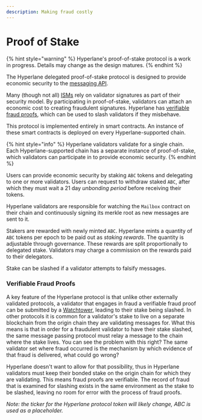 ```yaml
---
description: Making fraud costly
---
```


# Proof of Stake

{% hint style="warning" %}
Hyperlane's proof-of-stake protocol is a work in progress. Details may change as the design matures.
{% endhint %}

The Hyperlane delegated proof-of-stake protocol is designed to provide economic security to the [messaging API](messaging.md).

Many (though not all) [ISMs](sovereign-consensus.md#interchain-security-modules) rely on validator signatures as part of their security model. By participating in proof-of-stake, validators can attach an economic cost to creating fraudulent signatures. Hyperlane has [verifiable fraud proofs](proof-of-stake.md#verifiable-fraud-proofs), which can be used to slash validators if they misbehave.

This protocol is implemented entirely in smart contracts. An instance of these smart contracts is deployed on every Hyperlane-supported chain.

{% hint style="info" %}
Hyperlane validators validate for a single chain. Each Hyperlane-supported chain has a separate instance of proof-of-stake, which validators can participate in to provide economic security.&#x20;
{% endhint %}

Users can provide economic security by staking `ABC` tokens and delegating to one or more validators. Users can request to withdraw staked `ABC`, after which they must wait a 21 day _unbonding period_ before receiving their tokens.

Hyperlane validators are responsible for watching the `Mailbox` contract on their chain and continuously signing its merkle root as new messages are sent to it.

Stakers are rewarded with newly minted `ABC`. Hyperlane mints a quantity of `ABC` tokens per epoch to be paid out as _staking rewards_. The quantity is adjustable through governance. These rewards are split proportionally to delegated stake. Validators may charge a commission on the rewards paid to their delegators.

Stake can be slashed if a validator attempts to falsify messages.

### Verifiable Fraud Proofs

A key feature of the Hyperlane protocol is that unlike other externally validated protocols, a validator that engages in fraud a verifiable fraud proof can be submitted by a [Watchtower](agents/processor.md), leading to their stake being slashed. In other protocols it is common for a validator's stake to live on a separate blockchain from the origin chain they are validating messages for. What this means is that in order for a fraudulent validator to have their stake slashed, the same message passing protocol must relay a message to the chain where the stake lives. You can see the problem with this right? The same validator set where fraud occurred is the mechanism by which evidence of that fraud is delivered, what could go wrong?

Hyperlane doesn't want to allow for that possibility, thus in Hyperlane validators must keep their bonded stake on the origin chain for which they are validating. This means fraud proofs are verifiable. The record of fraud that is examined for slashing exists in the same environment as the stake to be slashed, leaving no room for error with the process of fraud proofs.&#x20;

_Note: the ticker for the Hyperlane protocol token will likely change, ABC is used as a placeholder._

